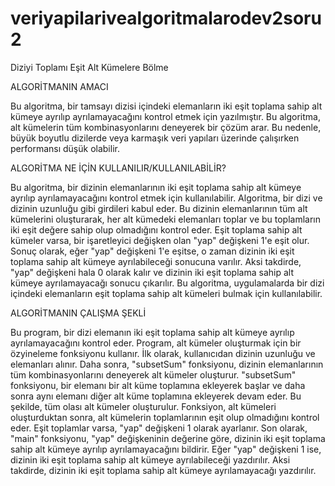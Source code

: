 # veriyapilarivealgoritmalarodev2soru2

Diziyi Toplamı Eşit Alt Kümelere Bölme



ALGORİTMANIN AMACI


Bu algoritma, bir tamsayı dizisi içindeki elemanların iki eşit toplama sahip alt kümeye ayrılıp ayrılamayacağını kontrol etmek için yazılmıştır.
Bu algoritma, alt kümelerin tüm kombinasyonlarını deneyerek bir çözüm arar. Bu nedenle, büyük boyutlu dizilerde veya karmaşık veri yapıları üzerinde çalışırken performansı düşük olabilir.


ALGORİTMA NE İÇİN KULLANILIR/KULLANILABİLİR?


Bu algoritma, bir dizinin elemanlarının iki eşit toplama sahip alt kümeye ayrılıp ayrılamayacağını kontrol etmek için kullanılabilir.
Algoritma, bir dizi ve dizinin uzunluğu gibi girdileri kabul eder. Bu dizinin elemanlarının tüm alt kümelerini oluşturarak, her alt kümedeki elemanları toplar ve bu toplamların iki eşit değere sahip olup olmadığını kontrol eder. Eşit toplama sahip alt kümeler varsa, bir işaretleyici değişken olan "yap" değişkeni 1'e eşit olur. Sonuç olarak, eğer "yap" değişkeni 1'e eşitse, o zaman dizinin iki eşit toplama sahip alt kümeye ayrılabileceği sonucuna varılır. Aksi takdirde, "yap" değişkeni hala 0 olarak kalır ve dizinin iki eşit toplama sahip alt kümeye ayrılamayacağı sonucu çıkarılır.
Bu algoritma, uygulamalarda bir dizi içindeki elemanların eşit toplama sahip alt kümeleri bulmak için kullanılabilir.


ALGORİTMANIN ÇALIŞMA ŞEKLİ


Bu program, bir dizi elemanın iki eşit toplama sahip alt kümeye ayrılıp ayrılamayacağını kontrol eder. Program, alt kümeler oluşturmak için bir özyineleme fonksiyonu kullanır.
İlk olarak, kullanıcıdan dizinin uzunluğu ve elemanları alınır. Daha sonra, "subsetSum" fonksiyonu, dizinin elemanlarının tüm kombinasyonlarını deneyerek alt kümeler oluşturur.
"subsetSum" fonksiyonu, bir elemanı bir alt küme toplamına ekleyerek başlar ve daha sonra aynı elemanı diğer alt küme toplamına ekleyerek devam eder. Bu şekilde, tüm olası alt kümeler oluşturulur.
Fonksiyon, alt kümeleri oluşturduktan sonra, alt kümelerin toplamlarının eşit olup olmadığını kontrol eder. Eşit toplamlar varsa, "yap" değişkeni 1 olarak ayarlanır.
Son olarak, "main" fonksiyonu, "yap" değişkeninin değerine göre, dizinin iki eşit toplama sahip alt kümeye ayrılıp ayrılamayacağını bildirir. Eğer "yap" değişkeni 1 ise, dizinin iki eşit toplama sahip alt kümeye ayrılabileceği yazdırılır. Aksi takdirde, dizinin iki eşit toplama sahip alt kümeye ayrılamayacağı yazdırılır.

